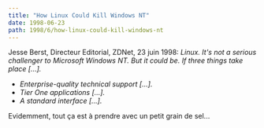 ```yaml
---
title: "How Linux Could Kill Windows NT"
date: 1998-06-23
path: 1998/6/how-linux-could-kill-windows-nt
---
```


<P>
Jesse Berst, Directeur Editorial, ZDNet, 23 juin 1998:
<EM>
Linux. It's not a serious challenger to Microsoft Windows NT. But it
could be. If three things take place [...].
<UL>

<LI>Enterprise-quality technical support [...].
<LI>Tier One applications [...].
<LI>A standard interface [...].
</UL>

</EM>
</P>

<P>
Evidemment, tout ça est à prendre avec un petit grain de sel...
</P>


